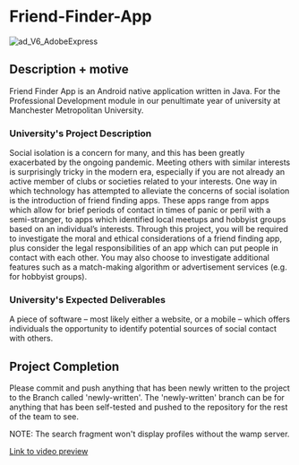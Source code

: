 # Friend-Finder-App

![ad_V6_AdobeExpress](https://user-images.githubusercontent.com/46360442/176701162-3d58a25f-94c9-4793-88b7-16de1a36649a.gif)

## Description + motive
Friend Finder App is an Android native application written in Java. For the Professional Development module in our penultimate year of university at Manchester Metropolitan University.

### University's Project Description
Social isolation is a concern for many, and this has been greatly exacerbated by the ongoing pandemic. Meeting others with similar interests is surprisingly tricky in the modern era, especially if you are not already an active member of clubs or societies related to your interests.
One way in which technology has attempted to alleviate the concerns of social isolation is the introduction of friend finding apps. These apps range from apps which allow for brief periods of contact in times of panic or peril with a semi-stranger, to apps which identified local meetups and hobbyist groups based on an individual’s interests.
Through this project, you will be required to investigate the moral and ethical considerations of a friend finding app, plus consider the legal responsibilities of an app which can put people in contact with each other. You may also choose to investigate additional features such as a match-making algorithm or advertisement services (e.g. for hobbyist groups).

### University's Expected Deliverables
A piece of software – most likely either a website, or a mobile – which offers individuals the opportunity to identify potential sources of social contact with others.

## Project Completion

Please commit and push anything that has been newly written to the project to the Branch called 'newly-written'. 
The 'newly-written' branch can be for anything that has been self-tested and pushed to the repository for the rest of the team to see. 

NOTE: The search fragment won't display profiles without the wamp server. 

[Link to video preview](https://drive.google.com/file/d/19f7GSUPPrGLvbyMUeQqzmTl3iYl1jFOo/view?usp=sharing)
